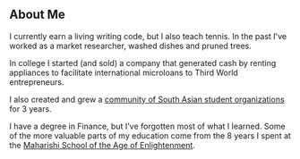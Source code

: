 ## About Me

I currently earn a living writing code, but I also teach tennis. In the past
I've worked as a market researcher, washed dishes and pruned trees.

In college I started (and sold) a company that generated cash by
renting appliances to facilitate international microloans to
Third World entrepreneurs.

I also created and grew a <a href="//collegedesis.com">community of
South Asian student organizations</a> for 3 years.

I have a degree in Finance, but I've forgotten most of what I learned.
Some of the more valuable parts of my education come from the 8 years
I spent at the [Maharishi School of the Age of Enlightenment][2].

[2]: http://maharishischooliowa.org